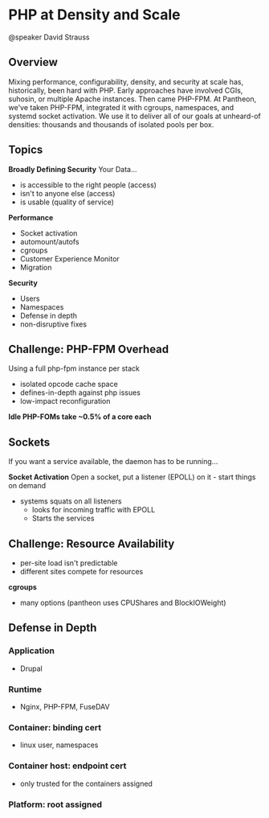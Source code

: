 # PHP at Density and Scale
@speaker David Strauss

## Overview
Mixing performance, configurability, density, and security at scale has, historically, been hard with PHP. Early approaches have involved CGIs, suhosin, or multiple Apache instances. Then came PHP-FPM. At Pantheon, we've taken PHP-FPM, integrated it with cgroups, namespaces, and systemd socket activation. We use it to deliver all of our goals at unheard-of densities: thousands and thousands of isolated pools per box.

## Topics
**Broadly Defining Security**
Your Data...
- is accessible to the right people (access)
- isn't to anyone else (access)
- is usable (quality of service)

**Performance**
- Socket activation
- automount/autofs
- cgroups
- Customer Experience Monitor
- Migration

**Security**
- Users
- Namespaces
- Defense in depth
- non-disruptive fixes

## Challenge: PHP-FPM Overhead
Using a full php-fpm instance per stack
- isolated opcode cache space
- defines-in-depth against php issues
- low-impact reconfiguration

**Idle PHP-FOMs take ~0.5% of a core each**

## Sockets
If you want a service available, the daemon has to be running...

**Socket Activation**
Open a socket, put a listener (EPOLL) on it - start things on demand

- systems squats on all listeners
	- looks for incoming traffic with EPOLL
	- Starts the services

## Challenge: Resource Availability
- per-site load isn't predictable
- different sites compete for resources

**cgroups**
- many options (pantheon uses CPUShares and BlockIOWeight)


## Defense in Depth

### Application
- Drupal
### Runtime
- Nginx, PHP-FPM, FuseDAV
### Container: binding cert
- linux user, namespaces
### Container host: endpoint cert
- only trusted for the containers assigned
### Platform: root assigned

